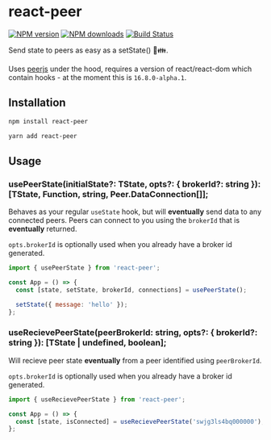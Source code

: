 # react-peer

[![NPM version](http://img.shields.io/npm/v/react-peer.svg?style=flat-square)](https://www.npmjs.com/package/react-peer)
[![NPM downloads](http://img.shields.io/npm/dm/react-peer.svg?style=flat-square)](https://www.npmjs.com/package/react-peer)
[![Build Status](http://img.shields.io/travis/madou/react-peer/master.svg?style=flat-square)](https://travis-ci.org/madou/react-peer)

Send state to peers as easy as a setState() 🎣👪.

Uses [peerjs](https://peerjs.com/) under the hood,
requires a version of react/react-dom which contain hooks - at the moment this is `16.8.0-alpha.1`.

## Installation

```bash
npm install react-peer
```

```bash
yarn add react-peer
```

## Usage

### usePeerState<TState>(initialState?: TState, opts?: { brokerId?: string }): [TState, Function, string, Peer.DataConnection[]];

Behaves as your regular `useState` hook,
but will **eventually** send data to any connected peers.
Peers can connect to you using the `brokerId` that is **eventually** returned.

`opts.brokerId` is optionally used when you already have a broker id generated.

```js
import { usePeerState } from 'react-peer';

const App = () => {
  const [state, setState, brokerId, connections] = usePeerState();

  setState({ message: 'hello' });
};
```

### useRecievePeerState<TState>(peerBrokerId: string, opts?: { brokerId?: string }): [TState | undefined, boolean];

Will recieve peer state **eventually** from a peer identified using `peerBrokerId`.

`opts.brokerId` is optionally used when you already have a broker id generated.

```js
import { useRecievePeerState } from 'react-peer';

const App = () => {
  const [state, isConnected] = useRecievePeerState('swjg3ls4bq000000');
};
```
